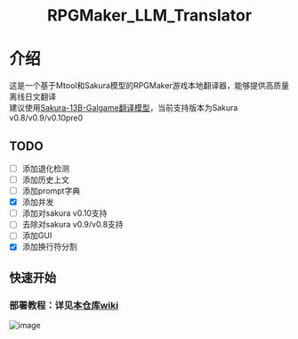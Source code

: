 <div align="center">
<h1>
  RPGMaker_LLM_Translator
</h1>
</div>

# 介绍
这是一个基于Mtool和Sakura模型的RPGMaker游戏本地翻译器，能够提供高质量离线日文翻译  
建议使用[Sakura-13B-Galgame翻译模型](https://github.com/SakuraLLM/Sakura-13B-Galgame)，当前支持版本为Sakura v0.8/v0.9/v0.10pre0

## TODO
- [ ] 添加退化检测
- [ ] 添加历史上文
- [ ] 添加prompt字典
- [x] 添加并发
- [ ] 添加对sakura v0.10支持
- [ ] 去除对sakura v0.9/v0.8支持
- [ ] 添加GUI
- [x] 添加换行符分割

## 快速开始
### 部署教程：详见[本仓库wiki](https://github.com/fkiliver/RPGMaker_LLM_Translator/wiki)
![image](https://github.com/fkiliver/RPGMaker_LLM_Translator/assets/48873439/c77d2430-9e8b-488b-bfa0-90296159740a)



